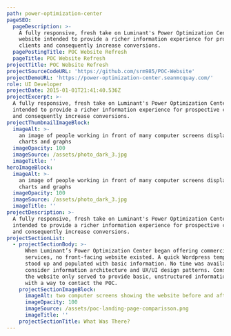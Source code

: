 ```yaml
---
path: power-optimization-center
pageSEO:
  pageDescription: >-
    A fully responsive, fresh take on Luminant's Power Optimization Center
    website intended to provide a richer information experience for prospective
    clients and consequently increase conversions.
  pagePostingTitle: POC Website Refresh
  pageTitle: POC Website Refresh
projectTitle: POC Website Refresh
projectSourceCodeURL: 'https://github.com/srm985/POC-Website'
projectDemoURL: 'https://power-optimization-center.seanmcquay.com/'
role: UI Developer
projectDate: 2015-01-01T21:41:40.536Z
projectExcerpt: >-
  A fully responsive, fresh take on Luminant's Power Optimization Center website
  intended to provide a richer information experience for prospective clients
  and consequently increase conversions.
projectThumbnailImageBlock:
  imageAlt: >-
    an image of people working in front of many computer screens displaying
    charts and graphs
  imageOpacity: 100
  imageSource: /assets/photo_dark_3.jpg
  imageTitle: ''
heroImageBlock:
  imageAlt: >-
    an image of people working in front of many computer screens displaying
    charts and graphs
  imageOpacity: 100
  imageSource: /assets/photo_dark_3.jpg
  imageTitle: ''
projectDescription: >-
  A fully responsive, fresh take on Luminant's Power Optimization Center website
  intended to provide a richer information experience for prospective clients
  and consequently increase conversions.
projectSectionList:
  - projectSectionBody: >-
      When Luminant’s Power Optimization Center began offering commercial
      services, no front-facing website existed. A quick Wordpress template was
      stood up and populated with basic information. No time was available
      consider information architecture and UX/UI design patterns. Consequently,
      the website only served to provide basic, unstructured information along
      with a way to contact the POC.
    projectSectionImageBlock:
      imageAlt: two computer screens showing the website before and after coding changes
      imageOpacity: 100
      imageSource: /assets/poc-landing-page-comparisson.png
      imageTitle: ''
    projectSectionTitle: What Was There?
---
```


